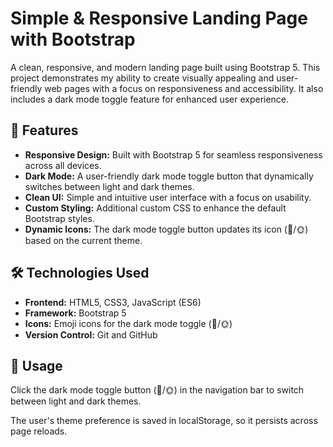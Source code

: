 <h1>Simple & Responsive Landing Page with Bootstrap</h1>

<p>A clean, responsive, and modern landing page built using Bootstrap 5. This project demonstrates my ability to create visually appealing and user-friendly web pages with a focus on responsiveness and accessibility. It also includes a dark mode toggle feature for enhanced user experience.</p>

<h2>🚀 Features</h2>
<ul>
    <li><strong>Responsive Design:</strong> Built with Bootstrap 5 for seamless responsiveness across all devices.</li>
    <li><strong>Dark Mode:</strong> A user-friendly dark mode toggle button that dynamically switches between light and dark themes.</li>
    <li><strong>Clean UI:</strong> Simple and intuitive user interface with a focus on usability.</li>
    <li><strong>Custom Styling:</strong> Additional custom CSS to enhance the default Bootstrap styles.</li>
    <li><strong>Dynamic Icons:</strong> The dark mode toggle button updates its icon (🌙/🌞) based on the current theme.</li>
</ul>

<h2>🛠 Technologies Used</h2>
<ul>
    <li><strong>Frontend:</strong> HTML5, CSS3, JavaScript (ES6)</li>
    <li><strong>Framework:</strong> Bootstrap 5</li>
    <li><strong>Icons:</strong> Emoji icons for the dark mode toggle (🌙/🌞)</li>
    <li><strong>Version Control:</strong> Git and GitHub</li>
</ul>

<h2>🎯 Usage</h2>
<p>Click the dark mode toggle button (🌙/🌞) in the navigation bar to switch between light and dark themes.</p>
<p>The user's theme preference is saved in localStorage, so it persists across page reloads.</p>

